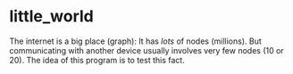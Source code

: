 # little_world

The internet is a big place (graph): It has *lots* of nodes (millions).
But communicating with another device usually involves very few nodes (10 or 20).
The idea of this program is to test this fact.
